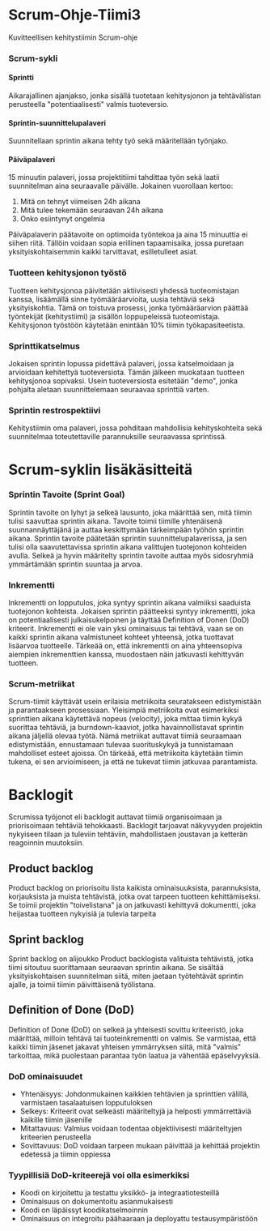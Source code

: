 # Scrum-Ohje-Tiimi3
Kuvitteellisen kehitystiimin Scrum-ohje



### Scrum-sykli


#### Sprintti
Aikarajallinen ajanjakso, jonka sisällä tuotetaan kehitysjonon ja tehtävälistan perusteella "potentiaalisesti" valmis tuoteversio.


#### Sprintin-suunnittelupalaveri 
Suunnitellaan sprintin aikana tehty työ sekä määritellään työnjako.

#### Päiväpalaveri 
15 minuutin palaveri, jossa projektitiimi tahdittaa työn sekä laatii suunnitelman aina seuraavalle päivälle. Jokainen vuorollaan kertoo:
1. Mitä on tehnyt viimeisen 24h aikana
2. Mitä tulee tekemään seuraavan 24h aikana
3. Onko esiintynyt ongelmia

Päiväpalaverin päätavoite on optimoida työntekoa ja aina 15 minuuttia ei siihen riitä. Tällöin voidaan sopia erillinen tapaamisaika, jossa puretaan yksityiskohtaisemmin kaikki tarvittavat, esilletulleet asiat.

### Tuotteen kehitysjonon työstö
Tuotteen kehitysjonoa päivitetään aktiivisesti yhdessä tuoteomistajan kanssa, lisäämällä sinne työmääräarvioita, uusia tehtäviä sekä yksityiskohtia. Tämä on toistuva prosessi, jonka työmääräarvion päättää työntekijät (kehitystiimi) ja sisällön loppupeleissä tuoteomistaja. Kehitysjonon työstöön käytetään enintään 10% tiimin työkapasiteetista.

### Sprinttikatselmus
Jokaisen sprintin lopussa pidettävä palaveri, jossa katselmoidaan ja arvioidaan kehitettyä tuoteversiota. Tämän jälkeen muokataan tuotteen kehitysjonoa sopivaksi. Usein tuoteversiosta esitetään "demo", jonka pohjalta aletaan suunnittelemaan seuraavaa sprinttiä varten.

### Sprintin restrospektiivi
Kehitystiimin oma palaveri, jossa pohditaan mahdollisia kehityskohteita sekä suunnitelmaa toteutettaville parannuksille seuraavassa sprintissä. 

# Scrum-syklin lisäkäsitteitä

### Sprintin Tavoite (Sprint Goal)

Sprintin tavoite on lyhyt ja selkeä lausunto, joka määrittää sen, mitä tiimin tulisi saavuttaa sprintin aikana. Tavoite toimii tiimille yhtenäisenä suunnannäyttäjänä ja auttaa keskittymään tärkeimpään työhön sprintin aikana. Sprintin tavoite päätetään sprintin suunnittelupalaverissa, ja sen tulisi olla saavutettavissa sprintin aikana valittujen tuotejonon kohteiden avulla. Selkeä ja hyvin määritelty sprintin tavoite auttaa myös sidosryhmiä ymmärtämään sprintin suuntaa ja arvoa.

### Inkrementti

Inkrementti on lopputulos, joka syntyy sprintin aikana valmiiksi saaduista tuotejonon kohteista. Jokaisen sprintin päätteeksi syntyy inkrementti, joka on potentiaalisesti julkaisukelpoinen ja täyttää Definition of Donen (DoD) kriteerit. Inkrementti ei ole vain yksi ominaisuus tai tehtävä, vaan se on kaikki sprintin aikana valmistuneet kohteet yhteensä, jotka tuottavat lisäarvoa tuotteelle. Tärkeää on, että inkrementti on aina yhteensopiva aiempien inkrementtien kanssa, muodostaen näin jatkuvasti kehittyvän tuotteen.

### Scrum-metriikat

Scrum-tiimit käyttävät usein erilaisia metriikoita seuratakseen edistymistään ja parantaakseen prosessiaan. Yleisimpiä metriikoita ovat esimerkiksi sprinttien aikana käytettävä nopeus (velocity), joka mittaa tiimin kykyä suorittaa tehtäviä, ja burndown-kaaviot, jotka havainnollistavat sprintin aikana jäljellä olevaa työtä. Nämä metriikat auttavat tiimiä seuraamaan edistymistään, ennustamaan tulevaa suorituskykyä ja tunnistamaan mahdolliset esteet ajoissa. On tärkeää, että metriikoita käytetään tiimin tukena, ei sen arvioimiseen, ja että ne tukevat tiimin jatkuvaa parantamista.


# Backlogit
Scrumissa työjonot eli backlogit auttavat tiimiä organisoimaan ja priorisoimaan tehtäviä tehokkaasti. Backlogit tarjoavat näkyvyyden projektin nykyiseen tilaan ja tuleviin tehtäviin, mahdollistaen joustavan ja ketterän reagoinnin muutoksiin.

## Product backlog
Product backlog on priorisoitu lista kaikista ominaisuuksista, parannuksista, korjauksista ja muista tehtävistä, jotka ovat tarpeen tuotteen kehittämiseksi. Se toimii projektin "toivelistana" ja on jatkuvasti kehittyvä dokumentti, joka heijastaa tuotteen nykyisiä ja tulevia tarpeita

## Sprint backlog
Sprint backlog on alijoukko Product backlogista valituista tehtävistä, jotka tiimi sitoutuu suorittamaan seuraavan sprintin aikana. Se sisältää yksityiskohtaisen suunnitelman siitä, miten jaetaan työtehtävät sprintin ajalle, ja toimii tiimin päivittäisenä työlistana.

## Definition of Done (DoD)
Definition of Done (DoD) on selkeä ja yhteisesti sovittu kriteeristö, joka määrittää, milloin tehtävä tai tuoteinkrementti on valmis. Se varmistaa, että kaikki tiimin jäsenet jakavat yhteisen ymmärryksen siitä, mitä "valmis" tarkoittaa, mikä puolestaan parantaa työn laatua ja vähentää epäselvyyksiä.

### DoD ominaisuudet
* Yhtenäisyys: Johdonmukainen kaikkien tehtävien ja sprinttien välillä, varmistaen tasalaatuisen lopputuloksen
* Selkeys: Kriteerit ovat selkeästi määriteltyjä ja helposti ymmärrettäviä kaikille tiimin jäsenille
* Mitattavuus: Valmius voidaan todentaa objektiivisesti määriteltyjen kriteerien perusteella
* Sovittavuus: DoD voidaan tarpeen mukaan päivittää ja kehittää projektin edetessä ja tiimin oppiessa

### Tyypillisiä DoD-kriteerejä voi olla esimerkiksi
* Koodi on kirjoitettu ja testattu yksikkö- ja integraatiotesteillä
* Ominaisuus on dokumentoitu asianmukaisesti
* Koodi on läpäissyt koodikatselmoinnin
* Ominaisuus on integroitu päähaaraan ja deployattu testausympäristöön